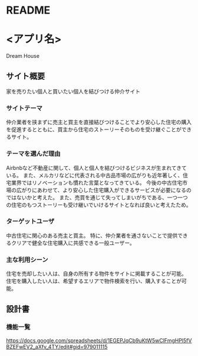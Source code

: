 # README

# <アプリ名>
Dream House

## サイト概要
家を売りたい個人と買いたい個人を結びつける仲介サイト

### サイトテーマ
仲介業者を挟まずに売主と買主を直接結びつけることでより安心した住宅の購入を促進するとともに、買主から住宅のストーリーそのものを受け継ぐことができるサイト。

### テーマを選んだ理由
Airbnbなど不動産に関して、個人と個人を結びつけるビジネスが生まれてきている。
また、メルカリなどに代表される中古品市場の広がりも近年著しく、住宅業界ではリノベーションも慣れた言葉となってきている。
今後の中古住宅市場の広がりにあわせて、より安心した住宅購入ができるサービスが必要になるのではないかと考えた。
また、売買を通じて失ってしまいがちである、一つ一つの住宅のもつストーリーも受け継いでいけるサイトとなれば良いと考えたため。

### ターゲットユーザ
中古住宅に関心のある売主と買主。
特に、仲介業者を通さないことで提供できるクリアで健全な住宅購入に共感できる一般ユーザー。

### 主な利用シーン
住宅を売却したい人は、自身の所有する物件をサイトに掲載することが可能。
住宅を購入したい人は、希望するエリアで物件検索を行い、購入することが可能。

## 設計書

### 機能一覧
https://docs.google.com/spreadsheets/d/1EGEPJqCb9uKtW5wClFmgHPl5fVBZEFwEV2_aXfv_4TY/edit#gid=979011115


